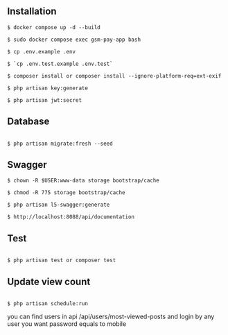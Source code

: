 ## Installation

```
$ docker compose up -d --build

$ sudo docker compose exec gsm-pay-app bash

$ cp .env.example .env

$ `cp .env.test.example .env.test`

$ composer install or composer install --ignore-platform-req=ext-exif

$ php artisan key:generate

$ php artisan jwt:secret

```

## Database

```

$ php artisan migrate:fresh --seed

```
## Swagger

```
$ chown -R $USER:www-data storage bootstrap/cache

$ chmod -R 775 storage bootstrap/cache

$ php artisan l5-swagger:generate

$ http://localhost:8088/api/documentation

```

## Test

```

$ php artisan test or composer test

```

## Update view count

```

$ php artisan schedule:run

```

you can find users in api /api/users/most-viewed-posts and login by any user you want password equals to mobile 


